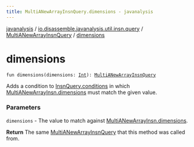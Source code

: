 ```yaml
---
title: MultiANewArrayInsnQuery.dimensions - javanalysis
---
```


[javanalysis](../../index.html) / [io.disassemble.javanalysis.util.insn.query](../index.html) / [MultiANewArrayInsnQuery](index.html) / [dimensions](./dimensions.html)

# dimensions

`fun dimensions(dimensions: `[`Int`](https://kotlinlang.org/api/latest/jvm/stdlib/kotlin/-int/index.html)`): `[`MultiANewArrayInsnQuery`](index.html)

Adds a condition to [InsnQuery.conditions](../-insn-query/conditions.html) in which [MultiANewArrayInsn.dimensions](../../io.disassemble.javanalysis.insn/-multi-a-new-array-insn/dimensions.html) must match the given value.

### Parameters

`dimensions` - The value to match against [MultiANewArrayInsn.dimensions](../../io.disassemble.javanalysis.insn/-multi-a-new-array-insn/dimensions.html).

**Return**
The same [MultiANewArrayInsnQuery](index.html) that this method was called from.

